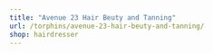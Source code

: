 ```yaml
---
title: "Avenue 23 Hair Beuty and Tanning"
url: /torphins/avenue-23-hair-beuty-and-tanning/
shop: hairdresser
---
```

